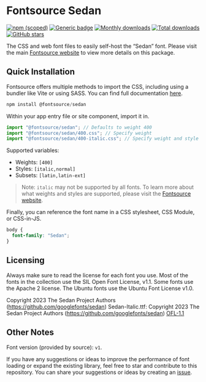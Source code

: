 # Fontsource Sedan

[![npm (scoped)](https://img.shields.io/npm/v/@fontsource/sedan?color=brightgreen)](https://www.npmjs.com/package/@fontsource/sedan) [![Generic badge](https://img.shields.io/badge/fontsource-passing-brightgreen)](https://github.com/fontsource/fontsource) [![Monthly downloads](https://badgen.net/npm/dm/@fontsource/sedan)](https://github.com/fontsource/fontsource) [![Total downloads](https://badgen.net/npm/dt/@fontsource/sedan)](https://github.com/fontsource/fontsource) [![GitHub stars](https://img.shields.io/github/stars/fontsource/fontsource.svg?style=social&label=Star)](https://github.com/fontsource/fontsource/stargazers)

The CSS and web font files to easily self-host the “Sedan” font. Please visit the main [Fontsource website](https://fontsource.org/fonts/sedan) to view more details on this package.

## Quick Installation

Fontsource offers multiple methods to import the CSS, including using a bundler like Vite or using SASS. You can find full documentation [here](https://fontsource.org/docs/getting-started/introduction).

```javascript
npm install @fontsource/sedan
```

Within your app entry file or site component, import it in.

```javascript
import "@fontsource/sedan"; // Defaults to weight 400
import "@fontsource/sedan/400.css"; // Specify weight
import "@fontsource/sedan/400-italic.css"; // Specify weight and style
```

Supported variables:
- Weights: `[400]`
- Styles: `[italic,normal]`
- Subsets: `[latin,latin-ext]`

> Note: `italic` may not be supported by all fonts. To learn more about what weights and styles are supported, please visit the [Fontsource website](https://fontsource.org/fonts/sedan).

Finally, you can reference the font name in a CSS stylesheet, CSS Module, or CSS-in-JS.

```css
body {
  font-family: "Sedan";
}
```

## Licensing
Always make sure to read the license for each font you use. Most of the fonts in the collection use the SIL Open Font License, v1.1. Some fonts use the Apache 2 license. The Ubuntu fonts use the Ubuntu Font License v1.0.

Copyright 2023 The Sedan Project Authors (https://github.com/googlefonts/sedan) Sedan-Italic.ttf: Copyright 2023 The Sedan Project Authors (https://github.com/googlefonts/sedan)
[OFL-1.1](https://openfontlicense.org)

## Other Notes
Font version (provided by source): `v1`.

If you have any suggestions or ideas to improve the performance of font loading or expand the existing library, feel free to star and contribute to this repository. You can share your suggestions or ideas by creating an [issue](https://github.com/fontsource/fontsource/issues).